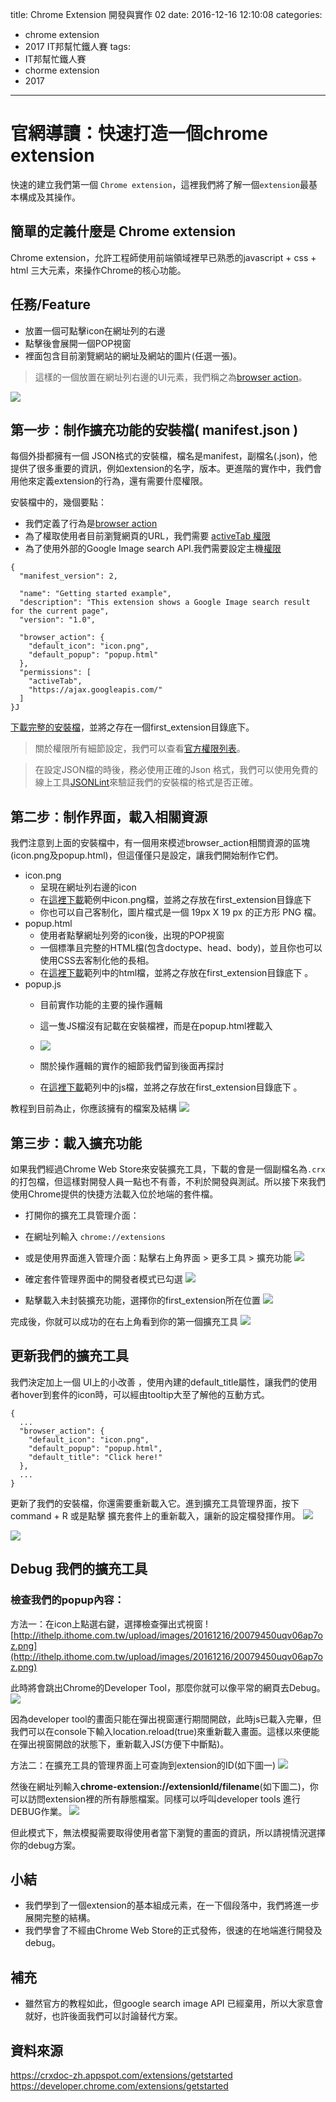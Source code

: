title: Chrome Extension 開發與實作 02
date: 2016-12-16 12:10:08
categories:
- chrome extension
- 2017 IT邦幫忙鐵人賽
tags: 
- IT邦幫忙鐵人賽
- chorme extension
- 2017
---
# 官網導讀：快速打造一個chrome extension

快速的建立我們第一個 `Chrome extension`，這裡我們將了解一個`extension`最基本構成及其操作。

## 簡單的定義什麼是 Chrome extension

Chrome extension，允許工程師使用前端領域裡早已熟悉的javascript + css + html 三大元素，來操作Chrome的核心功能。

<!--more-->

## 任務/Feature

* 放置一個可點擊icon在網址列的右邊
* 點擊後會展開一個POP視窗
* 裡面包含目前瀏覽網站的網址及網站的圖片(任選一張)。

> 這樣的一個放置在網址列右邊的UI元素，我們稱之為[browser action](https://developer.chrome.com/extensions/browserAction)。

![](https://quip.com/blob/SOQAAAWsZ6a/_SpR6z5_oKOkgpuYGNyakA?a=cQKpYAYsqIGIbpU6gFaft7bwa5JuUwKiAyX65HUyaHoa)

## 第一步：制作擴充功能的安裝檔( manifest.json )

每個外掛都擁有一個 JSON格式的安裝檔，檔名是manifest，副檔名(.json)，他提供了很多重要的資訊，例如extension的名字，版本。更進階的實作中，我們會用他來定義extension的行為，還有需要什麼權限。

安裝檔中的，幾個要點：

* 我們定義了行為是[browser action](https://developer.chrome.com/extensions/browserAction)
* 為了權取使用者目前瀏覽網頁的URL，我們需要 [activeTab 權限](https://developer.chrome.com/extensions/activeTab)
* 為了使用外部的Google Image search API.我們需要設定主機[權限](https://developer.chrome.com/extensions/declare_permissions)

```
{
  "manifest_version": 2,

  "name": "Getting started example",
  "description": "This extension shows a Google Image search result for the current page",
  "version": "1.0",

  "browser_action": {
    "default_icon": "icon.png",
    "default_popup": "popup.html"
  },
  "permissions": [
    "activeTab",
    "https://ajax.googleapis.com/"
  ]
}J
```

[下載完整的安裝檔](https://developer.chrome.com/extensions/examples/tutorials/getstarted/manifest.json)，並將之存在一個first_extension目錄底下。


> 關於權限所有細節設定，我們可以查看[官方權限列表](https://developer.chrome.com/extensions/declare_permissions)。

> 在設定JSON檔的時後，務必使用正確的Json 格式，我們可以使用免費的線上工具[JSONLint](http://jsonlint.com/)來驗証我們的安裝檔的格式是否正確。

## 第二步：制作界面，載入相關資源

我們注意到上面的安裝檔中，有一個用來模述browser_action相關資源的區塊(icon.png及popup.html)，但這僅僅只是設定，讓我們開始制作它們。


* icon.png
    * 呈現在網址列右邊的icon
    * 在[這裡下載](https://developer.chrome.com/extensions/examples/tutorials/getstarted/icon.png)範例中icon.png檔，並將之存放在first_extension目錄底下 
    * 你也可以自己客制化，圖片檔式是一個 19px X 19 px 的正方形 PNG 檔。
* popup.html
    * 使用者點擊網址列旁的icon後，出現的POP視窗
    * 一個標準且完整的HTML檔(包含doctype、head、body)，並且你也可以使用CSS去客制化他的長相。
    * 在[這裡下載](https://developer.chrome.com/extensions/examples/tutorials/getstarted/popup.html)範列中的html檔，並將之存放在first_extension目錄底下 。
* popup.js
    * 目前實作功能的主要的操作邏輯
    * 這一隻JS檔沒有記載在安裝檔裡，而是在popup.html裡載入
    * ![](https://quip.com/blob/SOQAAAWsZ6a/CsyfYsNkhTZnoAjuPVzaug?a=bxpLhVFO9GWlzC7pIT4KG67Pu95Y4HWMW2YXElHTf5Ea)

    * 關於操作邏輯的實作的細節我們留到後面再探討
    * 在[這裡下載](https://developer.chrome.com/extensions/examples/tutorials/getstarted/popup.js)範列中的js檔，並將之存放在first_extension目錄底下 。

教程到目前為止，你應該擁有的檔案及結構
![](https://quip.com/blob/SOQAAAWsZ6a/ffhj5mUVSKq4iDTPEWGg8w?a=m8pJCqMHqQzXOatsQfJt1EkEanb4lNaY2UXdN8GAkFYa)

## 第三步：載入擴充功能

如果我們經過Chrome Web Store來安裝擴充工具，下載的會是一個副檔名為`.crx`的打包檔，但這樣對開發人員一點也不有善，不利於開發與測試。所以接下來我們使用Chrome提供的快捷方法載入位於地端的套件檔。

* 打開你的擴充工具管理介面：
* 在網址列輸入 `chrome://extensions`
* 或是使用界面進入管理介面：點擊右上角界面 > 更多工具 > 擴充功能
![](https://quip.com/blob/SOQAAAWsZ6a/M3izZiIo3Gty42RP5WJ3vQ?a=Rh3saRf7DIiZjDUSzbPKy3fGzGf5sw1YsxvmXaYhO6Ia)

* 確定套件管理界面中的開發者模式已勾選
![](https://quip.com/blob/SOQAAAWsZ6a/aUp-wYmiGxC2LwNIM_bqoQ?a=CokqoHVSzWffYWm5cQutaz0sSWqhL4Xf5AkaALZpHrwa)

* 點擊載入未封裝擴充功能，選擇你的first_extension所在位置
![](https://quip.com/blob/SOQAAAWsZ6a/j1GAa2eEplWcsA8LMmPvdg?a=aQ1JZgUIY4sk5a4Crm1TBVY1oeRXLheBdHya6a60bJoa)


完成後，你就可以成功的在右上角看到你的第一個擴充工具
![](https://quip.com/blob/SOQAAAWsZ6a/YmamZV0b6J2x00NjRahfUg?a=L25CeaeN3UeKlNYSoX1N3aNPrSV6DhXRDtX0SUFmlBka)

## 更新我們的擴充工具

我們決定加上一個 UI上的小改善 ，使用內建的default_title屬性，讓我們的使用者hover到套件的icon時，可以經由tooltip大至了解他的互動方式。

```
{
  ...
  "browser_action": {
    "default_icon": "icon.png",
    "default_popup": "popup.html",
    "default_title": "Click here!"
  },
  ...
}
```

更新了我們的安裝檔，你還需要重新載入它。進到擴充工具管理界面，按下command + R 或是點擊 擴充套件上的重新載入，讓新的設定檔發揮作用。
![](https://quip.com/blob/SOQAAAWsZ6a/tN2BIV1yrn6KfJ31zLIFnQ?a=nDAtRN15I8n7tP3Zk6emDnPOV0oN4bMzcJl6a9M6cGAa)

![](https://quip.com/blob/SOQAAAWsZ6a/-wwSGjwLRKPZID5k7tcu3g?a=5qk4m32ILcaL32JDUAPYngYAQ2yNrqTuBtFmjqbWajwa)

## Debug 我們的擴充工具

### 檢查我們的popup內容：

方法一：在icon上點選右鍵，選擇檢查彈出式視窗
![http://ithelp.ithome.com.tw/upload/images/20161216/20079450uqv06ap7oz.png](http://ithelp.ithome.com.tw/upload/images/20161216/20079450uqv06ap7oz.png)

此時將會跳出Chrome的Developer Tool，那麼你就可以像平常的網頁去Debug。
![](https://quip.com/blob/SOQAAAWsZ6a/I6DdLyf4ILiWfnayPylUcg?a=9fFCGJT1GlSg5q9udYaS5Qk1UtcFb1zcBiVEQzioW8oa)

因為developer tool的畫面只能在彈出視窗運行期間開啟，此時js已載入完畢，但我們可以在console下輸入location.reload(true)來重新載入畫面。這樣以來便能在彈出視窗開啟的狀態下，重新載入JS(方便下中斷點)。

方法二：在擴充工具的管理界面上可查詢到extension的ID(如下圖一)
![](https://quip.com/blob/SOQAAAWsZ6a/b2x5A0qhdKoYdGWQAceDXA?a=FypRmf8kryJJU0RPRI92FuIycN32jA9qBSneHILgzkMa)

然後在網址列輸入**chrome-extension://extensionId/filename**(如下圖二)，你可以訪問extension裡的所有靜態檔案。同樣可以呼叫developer tools 進行DEBUG作業。
![](https://quip.com/blob/SOQAAAWsZ6a/QkZo5_lFPE2I0_8l14qJIQ?a=F0IRadJZGakG7HN6JVXBTzDaSQ3YXnx97bUrG8H9dK8a)

但此模式下，無法模擬需要取得使用者當下瀏覽的畫面的資訊，所以請視情況選擇你的debug方案。

## 小結 

* 我們學到了一個extension的基本組成元素，在一下個段落中，我們將進一步展開完整的結構。
* 我們學會了不經由Chrome Web Store的正式發佈，很速的在地端進行開發及debug。

## 補充

*  雖然官方的教程如此，但google search image API 已經棄用，所以大家意會就好，也許後面我們可以討論替代方案。

## 資料來源

https://crxdoc-zh.appspot.com/extensions/getstarted
https://developer.chrome.com/extensions/getstarted